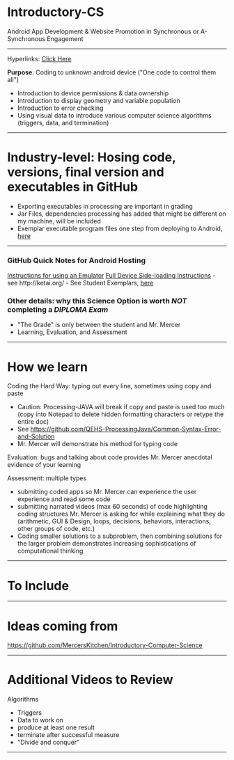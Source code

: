 # Introductory-CS
Android App Development & Website Promotion in Synchronous or A-Synchronous Engagement

---

Hyperlinks: <a href="https://github.com/Intro-CS-App-Dev-and-Deploy/Overview">Click Here</a>

**Purpose**: Coding to unknown android device ("One code to control them all")
- Introduction to device permissions & data ownership
- Introduction to display geometry and variable population
- Introduction to error checking
- Using visual data to introduce various computer science algorithms (triggers, data, and termination)

---

# Industry-level: Hosing code, versions, final version and executables in GitHub
- Exporting executables in processing are important in grading
- Jar Files, dependencies processing has added that might be different on my machine, will be included
- Exemplar executable program files one step from deploying to Android, <a href="https://github.com/Intro-CS-App-Dev-and-Deploy/Computer-App-Exemplars">here</a>

---

### GitHub Quick Notes for Android Hosting

<a href="https://github.com/Intro-CS-App-Dev-and-Deploy/Device-Sideloading-Android#2020-2021-processing-emulator-instructions">
Instructions for using an Emulator</a>


<a href="https://github.com/MercersKitchen/Device-Sideloading-Android">
Full Device Side-loading Instructions</a>
- see http://ketai.org/
- See Student Exemplars, <a href="https://github.com/Intro-CS-App-Dev-and-Deploy/Android-App-Exemplars">here</a>

### Other details: why this Science Option is worth *NOT* completing a *DIPLOMA Exam*
- "The Grade" is only between the student and Mr. Mercer
- Learning, Evaluation, and Assessment

---

# How we learn

Coding the Hard Way: typing out every line, sometimes using copy and paste
- Caution: Processing-JAVA will break if copy and paste is used too much (copy into Notepad to delete hidden formatting characters or retype the entire doc)
- See https://github.com/QEHS-ProcessingJava/Common-Syntax-Error-and-Solution
- Mr. Mercer will demonstrate his method for typing code

Evaluation: bugs and talking about code provides Mr. Mercer anecdotal evidence of your learning

Assessment: multiple types
- submitting coded apps so Mr. Mercer can experience the user experience and read some code
- submitting narrated videos (max 60 seconds) of code highlighting coding structures Mr. Mercer is asking for while explaining what they do (arithmetic, GUI & Design, loops, decisions, behaviors, interactions, other groups of code, etc.)
- Coding smaller solutions to a subproblem, then combining solutions for the larger problem demonstrates increasing sophistications of computational thinking

---

# To Include

---

# Ideas coming from

https://github.com/MercersKitchen/Introductory-Computer-Science

---

# Additional Videos to Review

Algorithms
- Triggers
- Data to work on
- produce at least one result
- terminate after successful measure
- "Divide and conquer"

---
